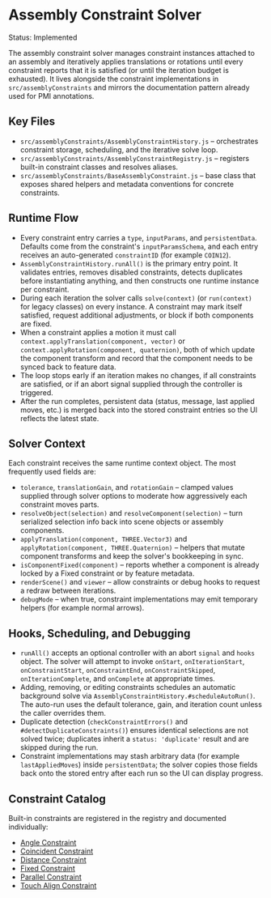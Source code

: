 # Assembly Constraint Solver

Status: Implemented

The assembly constraint solver manages constraint instances attached to an assembly and iteratively applies translations or rotations until every constraint reports that it is satisfied (or until the iteration budget is exhausted). It lives alongside the constraint implementations in `src/assemblyConstraints` and mirrors the documentation pattern already used for PMI annotations.

## Key Files
- `src/assemblyConstraints/AssemblyConstraintHistory.js` – orchestrates constraint storage, scheduling, and the iterative solve loop.
- `src/assemblyConstraints/AssemblyConstraintRegistry.js` – registers built-in constraint classes and resolves aliases.
- `src/assemblyConstraints/BaseAssemblyConstraint.js` – base class that exposes shared helpers and metadata conventions for concrete constraints.

## Runtime Flow
- Every constraint entry carries a `type`, `inputParams`, and `persistentData`. Defaults come from the constraint's `inputParamsSchema`, and each entry receives an auto-generated `constraintID` (for example `COIN12`).
- `AssemblyConstraintHistory.runAll()` is the primary entry point. It validates entries, removes disabled constraints, detects duplicates before instantiating anything, and then constructs one runtime instance per constraint.
- During each iteration the solver calls `solve(context)` (or `run(context)` for legacy classes) on every instance. A constraint may mark itself satisfied, request additional adjustments, or block if both components are fixed.
- When a constraint applies a motion it must call `context.applyTranslation(component, vector)` or `context.applyRotation(component, quaternion)`, both of which update the component transform and record that the component needs to be synced back to feature data.
- The loop stops early if an iteration makes no changes, if all constraints are satisfied, or if an abort signal supplied through the controller is triggered.
- After the run completes, persistent data (status, message, last applied moves, etc.) is merged back into the stored constraint entries so the UI reflects the latest state.

## Solver Context
Each constraint receives the same runtime context object. The most frequently used fields are:
- `tolerance`, `translationGain`, and `rotationGain` – clamped values supplied through solver options to moderate how aggressively each constraint moves parts.
- `resolveObject(selection)` and `resolveComponent(selection)` – turn serialized selection info back into scene objects or assembly components.
- `applyTranslation(component, THREE.Vector3)` and `applyRotation(component, THREE.Quaternion)` – helpers that mutate component transforms and keep the solver's bookkeeping in sync.
- `isComponentFixed(component)` – reports whether a component is already locked by a Fixed constraint or by feature metadata.
- `renderScene()` and `viewer` – allow constraints or debug hooks to request a redraw between iterations.
- `debugMode` – when true, constraint implementations may emit temporary helpers (for example normal arrows).

## Hooks, Scheduling, and Debugging
- `runAll()` accepts an optional controller with an abort `signal` and `hooks` object. The solver will attempt to invoke `onStart`, `onIterationStart`, `onConstraintStart`, `onConstraintEnd`, `onConstraintSkipped`, `onIterationComplete`, and `onComplete` at appropriate times.
- Adding, removing, or editing constraints schedules an automatic background solve via `AssemblyConstraintHistory.#scheduleAutoRun()`. The auto-run uses the default tolerance, gain, and iteration count unless the caller overrides them.
- Duplicate detection (`checkConstraintErrors()` and `#detectDuplicateConstraints()`) ensures identical selections are not solved twice; duplicates inherit a `status: 'duplicate'` result and are skipped during the run.
- Constraint implementations may stash arbitrary data (for example `lastAppliedMoves`) inside `persistentData`; the solver copies those fields back onto the stored entry after each run so the UI can display progress.

## Constraint Catalog
Built-in constraints are registered in the registry and documented individually:
- [Angle Constraint](angle-constraint.md)
- [Coincident Constraint](coincident-constraint.md)
- [Distance Constraint](distance-constraint.md)
- [Fixed Constraint](fixed-constraint.md)
- [Parallel Constraint](parallel-constraint.md)
- [Touch Align Constraint](touch-align-constraint.md)
